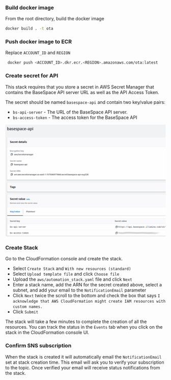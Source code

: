 ### Build docker image

From the root directory, build the docker image
```bash
docker build . -t ota
```

### Push docker image to ECR

Replace `ACCOUNT_ID` and `REGION`
```bash
 docker push <ACCOUNT_ID>.dkr.ecr.<REGION>.amazonaws.com/ota:latest
```

### Create secret for API
This stack requires that you store a secret in AWS Secret Manager that contains the BaseSpace API server URL as well
as the API Access Token.

The secret should be named `basespace-api` and contain two key/value pairs:

- `bs-api-server` - The URL of the BaseSpace API server. 
- `bs-access-token` - The access token for the BaseSpace API


![img.png](img.png)

### Create Stack 

Go to the CloudFormation console and create the stack.
- Select `Create Stack` and `With new resources (standard)`
- Select `Upload template file` and click `Choose file`
- Upload the `aws/automation_stack.yaml` file and click `Next`
- Enter a stack name, add the ARN for the secret created above, 
  select a subnet, and add your email to the `NotificationEmail` parameter
- Click `Next` twice the scroll to the bottom and check the box that says 
`I acknowledge that AWS CloudFormation might create IAM resources with custom names.`
- Click `Submit`

The stack will take a few minutes to complete the creation of all the resources. You can track the status in 
the `Events` tab when you click on the stack in the CloudFormation console UI.

### Confirm SNS subscription

When the stack is created it will automatically email the `NotificationEmail` set
at stack creation time. This email will ask you to verify your subscription to the topic. Once
verified your email will receive status notifications from the stack.
